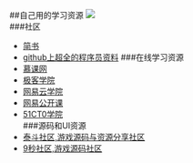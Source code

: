 ##自己用的学习资源
![](https://pixabay.com/static/uploads/photo/2014/12/15/17/17/sailing-boat-569336_640.jpg)</br>
###社区
* [简书](http://www.jianshu.com)
* [github上超全的程序员资料](https://github.com/vhf/free-programming-books/blob/master/free-programming-books-zh.md)
###在线学习资源
* [慕课网](http://www.imooc.com/course/list)</br>
* [极客学院](http://www.jikexueyuan.com)</br>
* [网易云学院](http://study.163.com)</br>
* [网易公开课](http://open.163.com)</br>
* [51CT0学院](http://edu.51cto.com)</br>
###源码和UI资源
* [泰斗社区,游戏源码与资源分享社区](http://www.taidous.com)</br>
* [ 9秒社区,游戏源码社区](http://www.9miao.com)</br>

